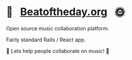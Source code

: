# 🥁 &nbsp; [Beatoftheday.org](https://www.beatoftheday.org/) &nbsp; 🌞

Open source music collaboration platform.

Fairly standard Rails / React app.

🎻 Lets help people collaborate on music! 🎵

